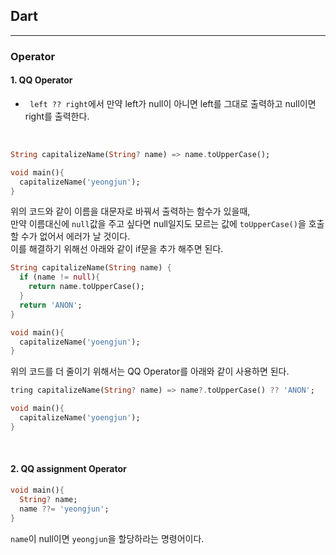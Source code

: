## Dart
---
### Operator
#### 1. QQ Operator
- `` left ?? right``에서 만약 left가 null이 아니면 left를 그대로 출력하고 null이면 right를 출력한다.   
<br />
   
```Dart
String capitalizeName(String? name) => name.toUpperCase();

void main(){
  capitalizeName('yeongjun');
}
```
위의 코드와 같이 이름을 대문자로 바꿔서 출력하는 함수가 있을때,   
만약 이름대신에 ``null``값을 주고 싶다면 null일지도 모르는 값에 ``toUpperCase()``을 호출할 수가 없어서 에러가 날 것이다.   
이를 해결하기 위해선 아래와 같이 if문을 추가 해주면 된다.
```Dart
String capitalizeName(String name) {
  if (name != null){
    return name.toUpperCase();
  }
  return 'ANON';
}

void main(){
  capitalizeName('yoengjun');
}
```
위의 코드를 더 줄이기 위해서는 QQ Operator를 아래와 같이 사용하면 된다.
```Dart
tring capitalizeName(String? name) => name?.toUpperCase() ?? 'ANON';

void main(){
  capitalizeName('yoengjun');
}
```
<br /> 
   
#### 2. QQ assignment Operator
```Dart
void main(){
  String? name;
  name ??= 'yeongjun';
}
```
``name``이 null이면 ``yeongjun``을 할당하라는 명령어이다.


